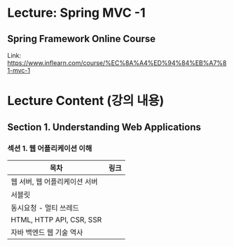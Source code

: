 # Lecture: Spring MVC -1
## Spring Framework Online Course
Link: https://www.inflearn.com/course/%EC%8A%A4%ED%94%84%EB%A7%81-mvc-1





# Lecture Content (강의 내용)

## Section 1. Understanding Web Applications

### 섹션 1. 웹 어플리케이션 이해

| 목차 | 링크 |
| --- | --- |
| 웹 서버, 웹 어플리케이션 서버  |  |
| 서블릿 |  |
| 동시요청 - 멀티 쓰레드 |  |
| HTML, HTTP API, CSR, SSR |  |
| 자바 백엔드 웹 기술 역사 |  |
